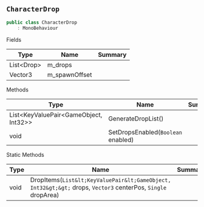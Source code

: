## `CharacterDrop`

```csharp
public class CharacterDrop
    : MonoBehaviour

```

Fields

| Type | Name | Summary | 
| --- | --- | --- | 
| List&lt;Drop&gt; | m_drops |  | 
| Vector3 | m_spawnOffset |  | 


Methods

| Type | Name | Summary | 
| --- | --- | --- | 
| List&lt;KeyValuePair&lt;GameObject, Int32&gt;&gt; | GenerateDropList() |  | 
| void | SetDropsEnabled(`Boolean` enabled) |  | 


Static Methods

| Type | Name | Summary | 
| --- | --- | --- | 
| void | DropItems(`List&lt;KeyValuePair&lt;GameObject, Int32&gt;&gt;` drops, `Vector3` centerPos, `Single` dropArea) |  | 


